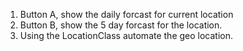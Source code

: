 1. Button A, show the daily forcast for current location
2. Button B, show the 5 day forcast for the location. 
3. Using the LocationClass automate the geo location. 
